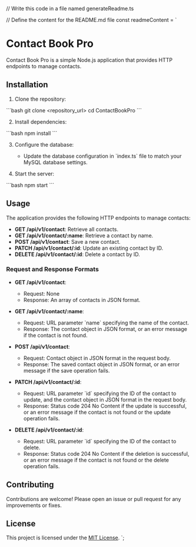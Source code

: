 // Write this code in a file named generateReadme.ts

// Define the content for the README.md file
const readmeContent = `
# Contact Book Pro

Contact Book Pro is a simple Node.js application that provides HTTP endpoints to manage contacts.

## Installation

1. Clone the repository:

\`\`\`bash
git clone <repository_url>
cd ContactBookPro
\`\`\`

2. Install dependencies:

\`\`\`bash
npm install
\`\`\`

3. Configure the database:

   - Update the database configuration in \`index.ts\` file to match your MySQL database settings.

4. Start the server:

\`\`\`bash
npm start
\`\`\`

## Usage

The application provides the following HTTP endpoints to manage contacts:

- **GET /api/v1/contact**: Retrieve all contacts.
- **GET /api/v1/contact/:name**: Retrieve a contact by name.
- **POST /api/v1/contact**: Save a new contact.
- **PATCH /api/v1/contact/:id**: Update an existing contact by ID.
- **DELETE /api/v1/contact/:id**: Delete a contact by ID.

### Request and Response Formats

- **GET /api/v1/contact**:
  - Request: None
  - Response: An array of contacts in JSON format.

- **GET /api/v1/contact/:name**:
  - Request: URL parameter \`name\` specifying the name of the contact.
  - Response: The contact object in JSON format, or an error message if the contact is not found.

- **POST /api/v1/contact**:
  - Request: Contact object in JSON format in the request body.
  - Response: The saved contact object in JSON format, or an error message if the save operation fails.

- **PATCH /api/v1/contact/:id**:
  - Request: URL parameter \`id\` specifying the ID of the contact to update, and the contact object in JSON format in the request body.
  - Response: Status code 204 No Content if the update is successful, or an error message if the contact is not found or the update operation fails.

- **DELETE /api/v1/contact/:id**:
  - Request: URL parameter \`id\` specifying the ID of the contact to delete.
  - Response: Status code 204 No Content if the deletion is successful, or an error message if the contact is not found or the delete operation fails.

## Contributing

Contributions are welcome! Please open an issue or pull request for any improvements or fixes.

## License

This project is licensed under the [MIT License](LICENSE).
`;


